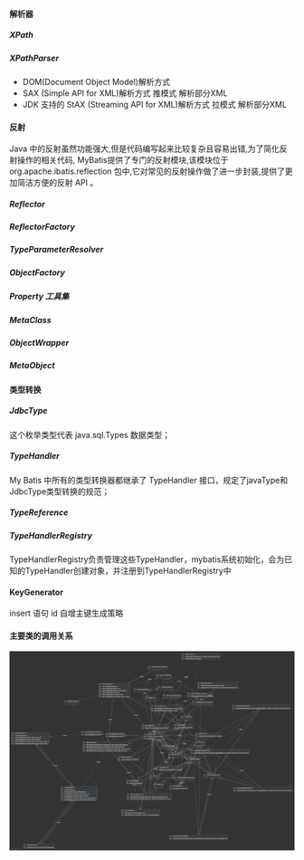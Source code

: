 #### 解析器
##### XPath
##### XPathParser
- DOM(Document Object Model)解析方式  
- SAX (Simple API for XML)解析方式 推模式 解析部分XML  
- JDK 支持的 StAX (Streaming API for XML)解析方式 拉模式 解析部分XML 
#### 反射
Java 中的反射虽然功能强大,但是代码编写起来比较复杂且容易出错,为了简化反射操作的相关代码, MyBatis提供了专门的反射模块,该模块位于 org.apache.ibatis.reflection 包中,它对常见的反射操作做了进一步封装,提供了更加简洁方便的反射 API 。
##### Reflector
##### ReflectorFactory
##### TypeParameterResolver
##### ObjectFactory
##### Property 工具集
##### MetaClass
##### ObjectWrapper
##### MetaObject

#### 类型转换
##### JdbcType
这个枚举类型代表 java.sql.Types 数据类型；
##### TypeHandler
My Batis 中所有的类型转换器都继承了 TypeHandler 接口，规定了javaType和JdbcType类型转换的规范；
##### TypeReference
##### TypeHandlerRegistry
TypeHandlerRegistry负责管理这些TypeHandler，mybatis系统初始化，会为已知的TypeHandler创建对象，并注册到TypeHandlerRegistry中


#### KeyGenerator
insert 语句 id 自增主键生成策略


#### 主要类的调用关系
![主要类的调用关系](./mybaits-component-use.png)